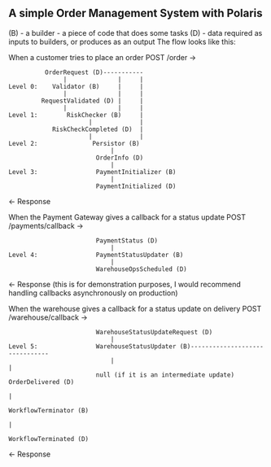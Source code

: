## A simple Order Management System with Polaris

(B) - a builder - a piece of code that does some tasks
(D) - data required as inputs to builders, or produces as an output
The flow looks like this:


When a customer tries to place an order
POST /order ->
```
          OrderRequest (D)-----------
               |              |     |
Level 0:    Validator (B)     |     |
               |              |     |
         RequestValidated (D) |     |
               |              |     |
Level 1:        RiskChecker (B)     |
                      |             |
            RiskCheckCompleted (D)  |
                      |             |
Level 2:               Persistor (B)
                            |
                        OrderInfo (D)
                            |
Level 3:                PaymentInitializer (B)
                            |
                        PaymentInitialized (D)
```
<- Response

When the Payment Gateway gives a callback for a status update
POST /payments/callback ->
```
                        PaymentStatus (D)
                            |
Level 4:                PaymentStatusUpdater (B)
                            |
                        WarehouseOpsScheduled (D)
```
<- Response (this is for demonstration purposes, I would recommend handling callbacks asynchronously on production)

When the warehouse gives a callback for a status update on delivery
POST /warehouse/callback ->
```
                        WarehouseStatusUpdateRequest (D)
                            |
Level 5:                WarehouseStatusUpdater (B)-------------------------------
                            |                                                   |
                        null (if it is an intermediate update)          OrderDelivered (D)
                                                                                |
                                                                        WorkflowTerminator (B)
                                                                                |
                                                                        WorkflowTerminated (D)
```
<- Response